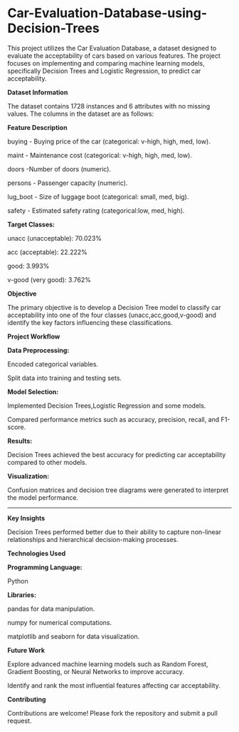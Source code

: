 # Car-Evaluation-Database-using-Decision-Trees
This project utilizes the Car Evaluation Database, a dataset designed to evaluate the acceptability of cars based on various features.
The project focuses on implementing and comparing machine learning models, specifically Decision Trees and Logistic Regression, to predict car acceptability.

**Dataset Information**

The dataset contains 1728 instances and 6 attributes with no missing values. The columns in the dataset are as follows:

**Feature Description**

buying - Buying price of the car (categorical: v-high, high, med, low).

maint - Maintenance cost (categorical: v-high, high, med, low).

doors -Number of doors (numeric).

persons - Passenger capacity (numeric).

lug_boot - Size of luggage boot (categorical: small, med, big).

safety - Estimated safety rating (categorical:low, med, high).

**Target Classes:**

unacc (unacceptable): 70.023% 

acc (acceptable): 22.222% 

good: 3.993% 

v-good (very good): 3.762% 

**Objective**

The primary objective is to develop a Decision Tree model to classify car acceptability into one of the four classes (unacc,acc,good,v-good) and identify the key factors influencing these classifications.

**Project Workflow**

**Data Preprocessing:**

Encoded categorical variables.

Split data into training and testing sets.

**Model Selection:**

Implemented Decision Trees,Logistic Regression and some models.

Compared performance metrics such as accuracy, precision, recall, and F1-score.

**Results:**

Decision Trees achieved the best accuracy for predicting car acceptability compared to other models.

**Visualization:**

Confusion matrices and decision tree diagrams were generated to interpret the model performance.

---------------------------------------------------------------------------------------------------------

**Key Insights**

Decision Trees performed better due to their ability to capture non-linear relationships and hierarchical decision-making processes.

**Technologies Used**

**Programming Language:**

Python

**Libraries:**

pandas for data manipulation.

numpy for numerical computations.

matplotlib and seaborn for data visualization.

**Future Work**

Explore advanced machine learning models such as Random Forest, Gradient Boosting, or Neural Networks to improve accuracy.

Identify and rank the most influential features affecting car acceptability.

**Contributing**

Contributions are welcome! Please fork the repository and submit a pull request.


